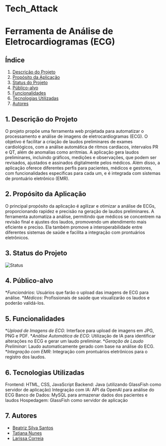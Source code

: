 # Tech_Attack
# Ferramenta de Análise de Eletrocardiogramas (ECG)

## Índice
1. [Descrição do Projeto](#descrição-do-projeto)
2. [Propósito da Aplicação](#propósito-da-aplicação)
3. [Status do Projeto](#status-do-projeto)
4. [Público-alvo](#público-alvo)
5. [Funcionalidades](#funcionalidades)
6. [Tecnologias Utilizadas](#tecnologias-utilizadas)
7. [Autores](#autores)

## 1. Descrição do Projeto
O projeto propõe uma ferramenta web projetada para automatizar o processamento e análise de imagens de eletrocardiogramas (ECG). O objetivo é facilitar a criação de laudos preliminares de exames cardiológicos, com a análise automática de ritmos cardíacos, intervalos PR e QT, além de anomalias como arritmias. A aplicação gera laudos preliminares, incluindo gráficos, medições e observações, que podem ser revisados, ajustados e assinados digitalmente pelos médicos. Além disso, a aplicação oferece diferentes perfis para pacientes, médicos e gestores, com funcionalidades específicas para cada um, e é integrada com sistemas de prontuário eletrônico (EMR).

## 2. Propósito da Aplicação
O principal propósito da aplicação é agilizar e otimizar a análise de ECGs, proporcionando rapidez e precisão na geração de laudos preliminares. A ferramenta automatiza a análise, permitindo que médicos se concentrem na revisão final e ajustes dos laudos, promovendo um atendimento mais eficiente e preciso. Ela também promove a interoperabilidade entre diferentes sistemas de saúde e facilita a integração com prontuários eletrônicos.

## 3. Status do Projeto
![Status](https://img.shields.io/badge/STATUS-em_desenvolvimento-blue)

## 4. Público-alvo
  **Funcionários*: Usuários que farão o upload das imagens de ECG para análise.
  **Médicos*: Profissionais de saúde que visualizarão os laudos e poderão validá-los.

## 5. Funcionalidades
  **Upload de Imagens de ECG*: Interface para upload de imagens em JPG, PNG e PDF.
  **Análise Automática de ECG*: Utilização de IA para identificar alterações no ECG e gerar um laudo preliminar.
  **Geração de Laudo Preliminar*: Laudo automaticamente gerado com base na análise do ECG.
  **Integração com EMR*: Integração com prontuários eletrônicos para o registro dos laudos.

## 6. Tecnologias Utilizadas
  Frontend: HTML, CSS, JavaScript
  Backend: Java (utilizando GlassFish como servidor de aplicação)
  Integração com IA: API da OpenAI para análise do ECG
  Banco de Dados: MySQL para armazenar dados dos pacientes e laudos
  Hospedagem: GlassFish como servidor de aplicação

## 7. Autores
  - [Beatriz Silva Santos](https://github.com/BeatrizS97)
  - [Tatiana Nunes](https://github.com/tatcom23)
  - [Larissa Correia](https://github.com/AriRaine)
